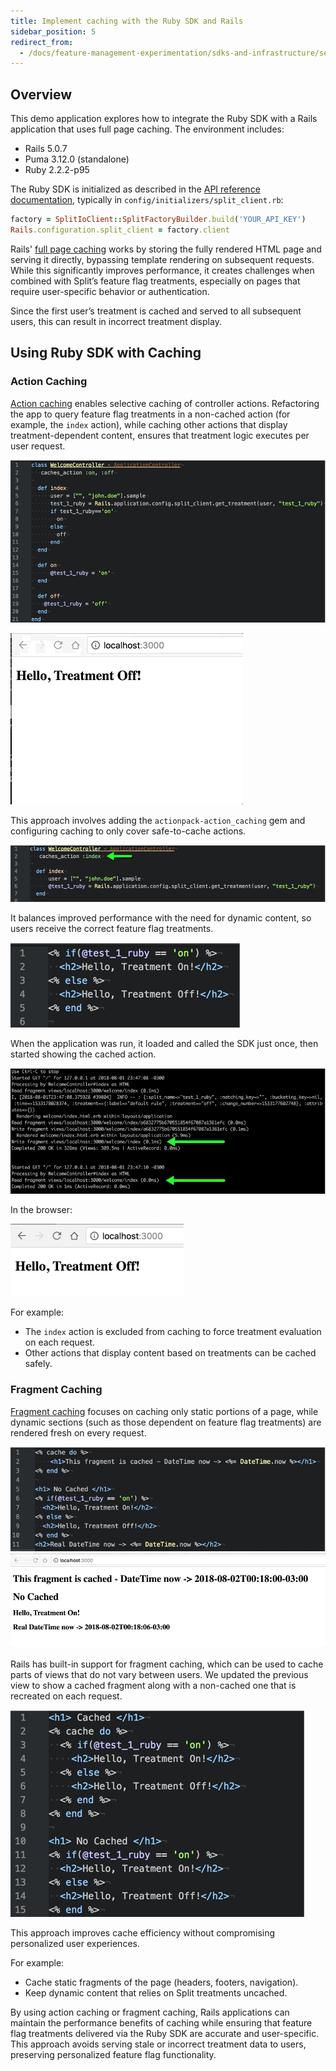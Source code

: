 ```yaml
---
title: Implement caching with the Ruby SDK and Rails
sidebar_position: 5
redirect_from:
  - /docs/feature-management-experimentation/sdks-and-infrastructure/server-side-sdk-examples/ruby-sdk-rails-caching
---
```


## Overview

This demo application explores how to integrate the Ruby SDK with a Rails application that uses full page caching. The environment includes:

- Rails 5.0.7  
- Puma 3.12.0 (standalone)  
- Ruby 2.2.2-p95  

The Ruby SDK is initialized as described in the [API reference documentation](/docs/feature-management-experimentation/sdks-and-infrastructure/server-side-sdks/ruby-sdk#configuration), typically in `config/initializers/split_client.rb`:

```ruby
factory = SplitIoClient::SplitFactoryBuilder.build('YOUR_API_KEY')
Rails.configuration.split_client = factory.client
```

Rails' [full page caching](https://guides.rubyonrails.org/caching_with_rails.html#page-caching) works by storing the fully rendered HTML page and serving it directly, bypassing template rendering on subsequent requests. While this significantly improves performance, it creates challenges when combined with Split’s feature flag treatments, especially on pages that require user-specific behavior or authentication.

Since the first user’s treatment is cached and served to all subsequent users, this can result in incorrect treatment display.

## Using Ruby SDK with Caching

### Action Caching

[Action caching](https://guides.rubyonrails.org/caching_with_rails.html#action-caching) enables selective caching of controller actions. Refactoring the app to query feature flag treatments in a non-cached action (for example, the `index` action), while caching other actions that display treatment-dependent content, ensures that treatment logic executes per user request.

![](../static/action-caching-1.png)

![](../static/action-caching-2.gif)

This approach involves adding the `actionpack-action_caching` gem and configuring caching to only cover safe-to-cache actions. 

![](../static/action-caching-3.png)

It balances improved performance with the need for dynamic content, so users receive the correct feature flag treatments.

![](../static/action-caching-4.png)

When the application was run, it loaded and called the SDK just once, then started showing the cached action.

![](../static/action-caching-5.png)

In the browser:

![](../static/action-caching-6.png)

For example:

* The `index` action is excluded from caching to force treatment evaluation on each request.
* Other actions that display content based on treatments can be cached safely.

### Fragment Caching

[Fragment caching](https://guides.rubyonrails.org/caching_with_rails.html#fragment-caching) focuses on caching only static portions of a page, while dynamic sections (such as those dependent on feature flag treatments) are rendered fresh on every request.

![](../static/fragment-caching-1.png)
![](../static/fragment-caching-2.gif)

Rails has built-in support for fragment caching, which can be used to cache parts of views that do not vary between users. We updated the previous view to show a cached fragment along with a non-cached one that is recreated on each request.

![](../static/fragment-caching-3.png)

This approach improves cache efficiency without compromising personalized user experiences.

For example:

* Cache static fragments of the page (headers, footers, navigation).
* Keep dynamic content that relies on Split treatments uncached.

By using action caching or fragment caching, Rails applications can maintain the performance benefits of caching while ensuring that feature flag treatments delivered via the Ruby SDK are accurate and user-specific. This approach avoids serving stale or incorrect treatment data to users, preserving personalized feature flag functionality.